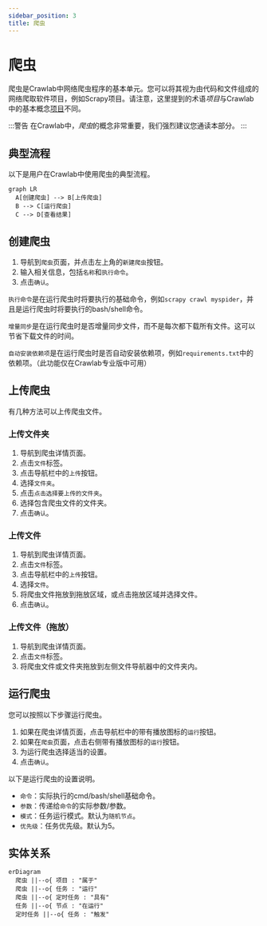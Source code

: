 ```yaml
---
sidebar_position: 3
title: 爬虫
---
```


# 爬虫

爬虫是Crawlab中网络爬虫程序的基本单元。您可以将其视为由代码和文件组成的网络爬取软件项目，例如Scrapy项目。请注意，这里提到的术语*项目*与Crawlab中的基本概念[项目](../project/index.md)不同。

:::警告
在Crawlab中，*爬虫*的概念非常重要，我们强烈建议您通读本部分。
:::

## 典型流程

以下是用户在Crawlab中使用爬虫的典型流程。

```mermaid
graph LR
  A[创建爬虫] --> B[上传爬虫]
  B --> C[运行爬虫]
  C --> D[查看结果]
```

## 创建爬虫

1. 导航到`爬虫`页面，并点击左上角的`新建爬虫`按钮。
2. 输入相关信息，包括`名称`和`执行命令`。
3. 点击`确认`。

`执行命令`是在运行爬虫时将要执行的基础命令，例如`scrapy crawl myspider`，并且是运行爬虫时将要执行的bash/shell命令。

`增量同步`是在运行爬虫时是否增量同步文件，而不是每次都下载所有文件。这可以节省下载文件的时间。

`自动安装依赖项`是在运行爬虫时是否自动安装依赖项，例如`requirements.txt`中的依赖项。（此功能仅在Crawlab专业版中可用）

## 上传爬虫

有几种方法可以上传爬虫文件。

### 上传文件夹

1. 导航到爬虫详情页面。
2. 点击`文件`标签。
3. 点击导航栏中的`上传`按钮。
4. 选择`文件夹`。
5. 点击`点击选择要上传的文件夹`。
6. 选择包含爬虫文件的文件夹。
7. 点击`确认`。

### 上传文件

1. 导航到爬虫详情页面。
2. 点击`文件`标签。
3. 点击导航栏中的`上传`按钮。
4. 选择`文件`。
5. 将爬虫文件拖放到拖放区域，或点击拖放区域并选择文件。
6. 点击`确认`。

### 上传文件（拖放）

1. 导航到爬虫详情页面。
2. 点击`文件`标签。
3. 将爬虫文件或文件夹拖放到左侧文件导航器中的文件夹内。

## 运行爬虫

您可以按照以下步骤运行爬虫。

1. 如果在爬虫详情页面，点击导航栏中的带有播放图标的`运行`按钮。
2. 如果在`爬虫`页面，点击右侧带有播放图标的`运行`按钮。
3. 为运行爬虫选择适当的设置。
4. 点击`确认`。

以下是运行爬虫的设置说明。

- `命令`：实际执行的cmd/bash/shell基础命令。
- `参数`：传递给`命令`的实际参数/参数。
- `模式`：任务运行模式。默认为`随机节点`。
- `优先级`：任务优先级。默认为5。

## 实体关系

```mermaid
erDiagram
  爬虫 ||--o{ 项目 : "属于"
  爬虫 ||--o{ 任务 : "运行"
  爬虫 ||--o{ 定时任务 : "具有"
  任务 ||--o{ 节点 : "在运行"
  定时任务 ||--o{ 任务 : "触发"
```